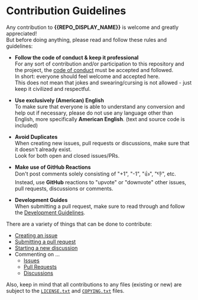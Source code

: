 <!--
  Copyright (c) {{current_year}} Michael Federczuk
  SPDX-License-Identifier: CC-BY-SA-4.0
-->

# Contribution Guidelines #

Any contribution to **{{REPO_DISPLAY_NAME}}** is welcome and greatly appreciated!  
But before doing anything, please read and follow these rules and guidelines:

* **Follow the code of conduct & keep it professional**  
  For any sort of contribution and/or participation to this repository and the project, the
  [code of conduct](CODE_OF_CONDUCT.md) must be accepted and followed.  
  In short: everyone should feel welcome and accepted here.  
  This does not mean that jokes and swearing/cursing is not allowed - just keep it civilized and respectful.

* **Use exclusively (American) English**  
  To make sure that everyone is able to understand any conversion and help out if necessary, please do not use any
  language other than English, more specifically **American English**. (text and source code is included)

* **Avoid Duplicates**  
  When creating new issues, pull requests or discussions, make sure that it doesn't already exist.  
  Look for both open and closed issues/PRs.

* **Make use of GitHub Reactions**  
  Don't post comments solely consisting of "+1", "-1", "👍", "👎", etc.  
  Instead, use **GitHub** reactions to "upvote" or "downvote" other issues, pull requests, discussions or comments.

* **Development Guides**  
  When submitting a pull request, make sure to read through and follow the [Development Guidelines](DEVELOPING.md).

There are a variety of things that can be done to contribute:

* [Creating an issue](https://github.com/mfederczuk/{{GITHUB_REPO_NAME}}/issues/new/choose)
* [Submitting a pull request](https://github.com/mfederczuk/{{GITHUB_REPO_NAME}}/compare)
* [Starting a new discussion](https://github.com/mfederczuk/{{GITHUB_REPO_NAME}}/discussions/new)
* Commenting on ...
  * [Issues](https://github.com/mfederczuk/{{GITHUB_REPO_NAME}}/issues)
  * [Pull Requests](https://github.com/mfederczuk/{{GITHUB_REPO_NAME}}/pulls)
  * [Discussions](https://github.com/mfederczuk/{{GITHUB_REPO_NAME}}/discussions)

Also, keep in mind that all contributions to any files (existing or new) are subject to the [`LICENSE.txt`](LICENSE.txt)
and [`COPYING.txt`](COPYING.txt) files.
